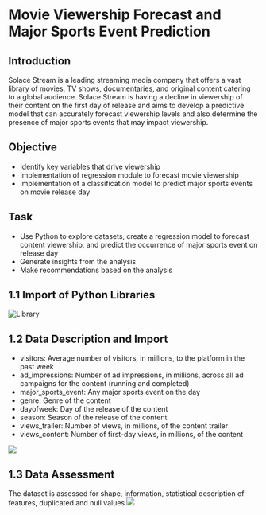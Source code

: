 # Movie Viewership Forecast and Major Sports Event Prediction

## Introduction
Solace Stream is a leading streaming media company that offers a vast library of movies, TV shows, documentaries, and original content catering to a global audience. 
Solace Stream is having a decline in viewership of their content on the first day of release and aims to develop a predictive model that can accurately forecast 
viewership levels and also determine the presence of major sports events that may impact viewership.

## Objective
- Identify key variables that drive viewership
- Implementation of regression module to forecast movie viewership
- Implementation of a classification model to predict major sports events on movie release day

## Task
- Use Python to explore datasets, create a regression model to forecast content viewership, and predict the occurrence of major sports event on release day
- Generate insights from the analysis
- Make recommendations based on the analysis

## 1.1 Import of Python Libraries
![Library](https://github.com/RandyAikins/Python_Movie_Viewership_MSE_Prediction/assets/128720674/2c922e22-0ad9-4fdd-a4d5-d1d5d22e0331)


## 1.2 Data Description and Import
- visitors: Average number of visitors, in millions, to the platform in the past week
- ad_impressions: Number of ad impressions, in millions, across all ad campaigns for the content (running and completed)
- major_sports_event: Any major sports event on the day
- genre: Genre of the content
- dayofweek: Day of the release of the content
- season: Season of the release of the content
- views_trailer: Number of views, in millions, of the content trailer
- views_content: Number of first-day views, in millions, of the content

![](https://github.com/RandyAikins/Python_Movie_Viewership_MSE_Prediction/assets/128720674/7e4948f6-4251-4312-a7b7-ce6846b55306)

## 1.3 Data Assessment
The dataset is assessed for shape, information, statistical description of features, duplicated and null values
![](https://github.com/RandyAikins/Python_Movie_Viewership_MSE_Prediction/assets/128720674/48671f60-6466-46a5-b953-af0395955be8)


